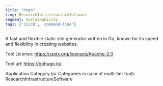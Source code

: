 ```yaml
---
title: "Hugo"
ring: ResearchInfrastructureSoftware
segment: Sustainability
tags: ['CI/CD', 'command-line']
---
```

A fast and flexible static site generator written in Go, known for its speed and flexibility in creating websites.

Tool License: https://spdx.org/licenses/Apache-2.0

Tool url: https://gohugo.io/

Application Category (or Categories in case of multi-tier tool): ResearchInfrastructureSoftware
